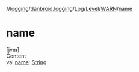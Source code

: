 //[logging](../../../../../index.md)/[danbroid.logging](../../../index.md)/[Log](../../index.md)/[Level](../index.md)/[WARN](index.md)/[name](name.md)



# name  
[jvm]  
Content  
val [name](name.md): [String](https://kotlinlang.org/api/latest/jvm/stdlib/kotlin/-string/index.html)  



